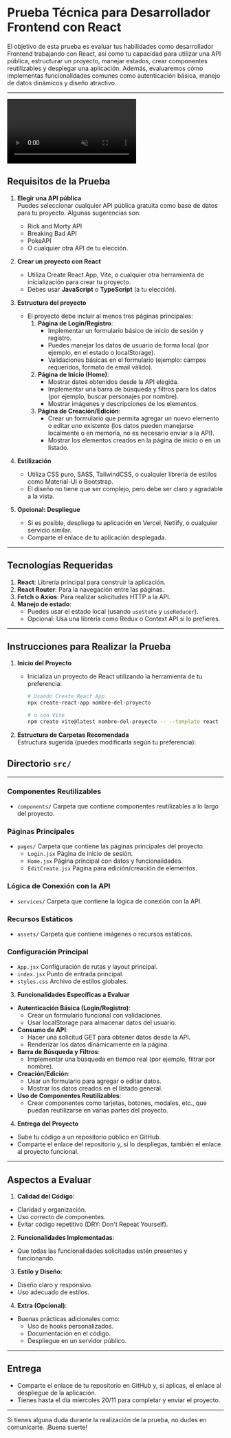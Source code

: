  # Prueba Técnica para Desarrollador Frontend con React

El objetivo de esta prueba es evaluar tus habilidades como desarrollador Frontend trabajando con React, así como tu capacidad para utilizar una API pública, estructurar un proyecto, manejar estados, crear componentes reutilizables y desplegar una aplicación. Además, evaluaremos cómo implementas funcionalidades comunes como autenticación básica, manejo de datos dinámicos y diseño atractivo.

---
<video loop autoplay muted>
  <source src="gif.mp4" type="video/mp4">
  Your browser does not support the video tag.
</video>

## Requisitos de la Prueba

1. **Elegir una API pública**  
   Puedes seleccionar cualquier API pública gratuita como base de datos para tu proyecto. Algunas sugerencias son:
   - Rick and Morty API
   - Breaking Bad API
   - PokeAPI
   - O cualquier otra API de tu elección.

2. **Crear un proyecto con React**  
   - Utiliza Create React App, Vite, o cualquier otra herramienta de inicialización para crear tu proyecto.
   - Debes usar **JavaScript** o **TypeScript** (a tu elección).

3. **Estructura del proyecto**  
   - El proyecto debe incluir al menos tres páginas principales:
     1. **Página de Login/Registro**:
        - Implementar un formulario básico de inicio de sesión y registro.
        - Puedes manejar los datos de usuario de forma local (por ejemplo, en el estado o localStorage).
        - Validaciones básicas en el formulario (ejemplo: campos requeridos, formato de email válido).
     2. **Página de Inicio (Home)**:
        - Mostrar datos obtenidos desde la API elegida.
        - Implementar una barra de búsqueda y filtros para los datos (por ejemplo, buscar personajes por nombre).
        - Mostrar imágenes y descripciones de los elementos.
     3. **Página de Creación/Edición**:
        - Crear un formulario que permita agregar un nuevo elemento o editar uno existente (los datos pueden manejarse localmente o en memoria, no es necesario enviar a la API).
        - Mostrar los elementos creados en la página de inicio o en un listado.

4. **Estilización**  
   - Utiliza CSS puro, SASS, TailwindCSS, o cualquier librería de estilos como Material-UI o Bootstrap.
   - El diseño no tiene que ser complejo, pero debe ser claro y agradable a la vista.

5. **Opcional: Despliegue**  
   - Si es posible, despliega tu aplicación en Vercel, Netlify, o cualquier servicio similar.
   - Comparte el enlace de tu aplicación desplegada.

---

## Tecnologías Requeridas

1. **React**: Librería principal para construir la aplicación.
2. **React Router**: Para la navegación entre las páginas.
3. **Fetch o Axios**: Para realizar solicitudes HTTP a la API.
4. **Manejo de estado**:  
   - Puedes usar el estado local (usando `useState` y `useReducer`).
   - Opcional: Usa una librería como Redux o Context API si lo prefieres.

---

## Instrucciones para Realizar la Prueba

1. **Inicio del Proyecto**  
   - Inicializa un proyecto de React utilizando la herramienta de tu preferencia:
     ```bash
     # Usando Create React App
     npx create-react-app nombre-del-proyecto
     
     # o con Vite
     npm create vite@latest nombre-del-proyecto -- --template react
     ```

2. **Estructura de Carpetas Recomendada**  
   Estructura sugerida (puedes modificarla según tu preferencia):

## Directorio `src/`
--------------------

### Componentes Reutilizables

* `components/` 
  Carpeta que contiene componentes reutilizables a lo largo del proyecto.


### Páginas Principales

* `pages/` 
  Carpeta que contiene las páginas principales del proyecto.
  * `Login.jsx` 
    Página de inicio de sesión.
  * `Home.jsx` 
    Página principal con datos y funcionalidades.
  * `EditCreate.jsx` 
    Página para edición/creación de elementos.


### Lógica de Conexión con la API

* `services/` 
  Carpeta que contiene la lógica de conexión con la API.


### Recursos Estáticos

* `assets/` 
  Carpeta que contiene imágenes o recursos estáticos.


### Configuración Principal

* `App.jsx` 
  Configuración de rutas y layout principal.
* `index.jsx` 
  Punto de entrada principal.
* `styles.css` 
  Archivo de estilos globales.

  
3. **Funcionalidades Específicas a Evaluar**  
- **Autenticación Básica (Login/Registro)**:
  - Crear un formulario funcional con validaciones.
  - Usar localStorage para almacenar datos del usuario.
- **Consumo de API**:
  - Hacer una solicitud GET para obtener datos desde la API.
  - Renderizar los datos dinámicamente en la página.
- **Barra de Búsqueda y Filtros**:
  - Implementar una búsqueda en tiempo real (por ejemplo, filtrar por nombre).
- **Creación/Edición**:
  - Usar un formulario para agregar o editar datos.
  - Mostrar los datos creados en el listado general.
- **Uso de Componentes Reutilizables**:
  - Crear componentes como tarjetas, botones, modales, etc., que puedan reutilizarse en varias partes del proyecto.

4. **Entrega del Proyecto**  
- Sube tu código a un repositorio público en GitHub.
- Comparte el enlace del repositorio y, si lo despliegas, también el enlace al proyecto funcional.

---

## Aspectos a Evaluar

1. **Calidad del Código**:
- Claridad y organización.
- Uso correcto de componentes.
- Evitar código repetitivo (DRY: Don't Repeat Yourself).

2. **Funcionalidades Implementadas**:
- Que todas las funcionalidades solicitadas estén presentes y funcionando.

3. **Estilo y Diseño**:
- Diseño claro y responsivo.
- Uso adecuado de estilos.

4. **Extra (Opcional)**:
- Buenas prácticas adicionales como:
  - Uso de hooks personalizados.
  - Documentación en el código.
  - Despliegue en un servidor público.

---

## Entrega

- Comparte el enlace de tu repositorio en GitHub y, si aplicas, el enlace al despliegue de la aplicación.
- Tienes hasta el día miercoles 20/11 para completar y enviar el proyecto.

---

Si tienes alguna duda durante la realización de la prueba, no dudes en comunicarte. ¡Buena suerte!
